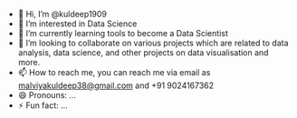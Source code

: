 - 👋 Hi, I’m @kuldeep1909
- 👀 I’m interested in Data Science
- 🌱 I’m currently learning tools to become a Data Scientist
- 💞️ I’m looking to collaborate on various projects which are related to data analysis, data science, and other projects on data visualisation and more.
- 📫 How to reach me, you can reach me via email as malviyakuldeep38@gmail.com and +91 9024167362
- 😄 Pronouns: ...
- ⚡ Fun fact: ...

<!---
kuldeep1909/kuldeep1909 is a ✨ special ✨ repository because its `README.md` (this file) appears on your GitHub profile.
You can click the Preview link to take a look at your changes.
--->
